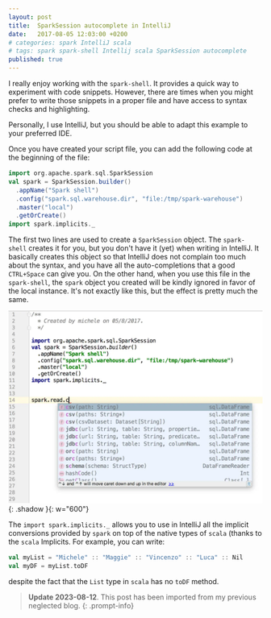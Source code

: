 ```yaml
---
layout: post
title:  SparkSession autocomplete in IntelliJ
date:   2017-08-05 12:03:00 +0200
# categories: spark IntelliJ scala
# tags: spark spark-shell Intellij scala SparkSession autocomplete
published: true
---
```


I really enjoy working with the `spark-shell`. It provides a quick way to experiment with code snippets. However, there are times when you might prefer to write those snippets in a proper file and have access to syntax checks and highlighting.

Personally, I use IntelliJ, but you should be able to adapt this example to your preferred IDE.

Once you have created your script file, you can add the following code at the beginning of the file:

```scala
import org.apache.spark.sql.SparkSession
val spark = SparkSession.builder()
  .appName("Spark shell")
  .config("spark.sql.warehouse.dir", "file:/tmp/spark-warehouse")
  .master("local")
  .getOrCreate()
import spark.implicits._
```

<!-- readmore -->

The first two lines are used to create a `SparkSession` object. The `spark-shell` creates it for you, but you don't have it (yet) when writing in IntelliJ. It basically creates this object so that IntelliJ does not complain too much about the syntax, and you have all the auto-completions that a good `CTRL+Space` can give you. On the other hand, when you use this file in the `spark-shell`, the `spark` object you created will be kindly ignored in favor of the local instance. It's not exactly like this, but the effect is pretty much the same.

![spark autocomplete in IntelliJ](/assets/img/2017-08-05-spark-autocomplete-intellij.webp){: .shadow }{: w="600"}

The `import spark.implicits._` allows you to use in IntelliJ all the implicit conversions provided by `spark` on top of the native types of `scala` (thanks to the `scala` Implicits. For example, you can write:

```scala
val myList = "Michele" :: "Maggie" :: "Vincenzo" :: "Luca" :: Nil
val myDF = myList.toDF
```
despite the fact that the `List` type in `scala` has no `toDF` method.

> **Update 2023-08-12**. This post has been imported from my previous neglected blog.
{: .prompt-info}
